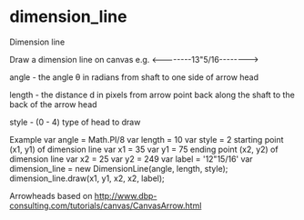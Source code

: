 # dimension_line

Dimension line

Draw a dimension line on canvas e.g. <--------13"5/16-------->

angle - the angle θ in radians from shaft to one side of arrow head

length - the distance d in pixels from arrow point back along the shaft to the back of the arrow head

style - (0 - 4) type of head to draw 

Example
   var angle = Math.PI/8
   var length = 10
   var style = 2
   starting point (x1, y1) of dimension line
   var x1 = 35
   var y1 = 75
   ending point (x2, y2) of dimension line
   var x2 = 25
   var y2 = 249
   var label = '12"15/16'
   var dimension_line = new DimensionLine(angle, length, style);
   dimension_line.draw(x1, y1, x2, x2, label);

Arrowheads based on http://www.dbp-consulting.com/tutorials/canvas/CanvasArrow.html
